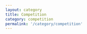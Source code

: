```yaml
---
layout: category
title: Competition
category: competition
permalink: '/category/competition'
---
```


